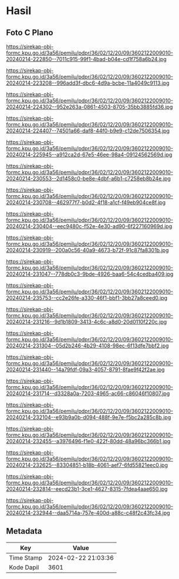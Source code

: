 # Hasil

## Foto C Plano

https://sirekap-obj-formc.kpu.go.id/3a56/pemilu/pdpr/36/02/12/20/09/3602122009010-20240214-222850--7011c915-99f1-4bad-b04e-cd1f758a6b24.jpg

https://sirekap-obj-formc.kpu.go.id/3a56/pemilu/pdpr/36/02/12/20/09/3602122009010-20240214-223208--996add3f-dbc6-4d9a-bcbe-11a4049c9113.jpg

https://sirekap-obj-formc.kpu.go.id/3a56/pemilu/pdpr/36/02/12/20/09/3602122009010-20240214-224302--952e263a-0861-4503-8705-35bb3885fd36.jpg

https://sirekap-obj-formc.kpu.go.id/3a56/pemilu/pdpr/36/02/12/20/09/3602122009010-20240214-224407--74501a66-daf8-44f0-b9e9-c12de7506354.jpg

https://sirekap-obj-formc.kpu.go.id/3a56/pemilu/pdpr/36/02/12/20/09/3602122009010-20240214-225945--a912ca2d-67e5-46ee-98a4-09124562569d.jpg

https://sirekap-obj-formc.kpu.go.id/3a56/pemilu/pdpr/36/02/12/20/09/3602122009010-20240214-230553--2d1458c0-be8e-4dbf-a6b1-c7258eb8b24e.jpg

https://sirekap-obj-formc.kpu.go.id/3a56/pemilu/pdpr/36/02/12/20/09/3602122009010-20240214-230708--462977f7-b0d2-4f18-a1cf-f49eb904ce8f.jpg

https://sirekap-obj-formc.kpu.go.id/3a56/pemilu/pdpr/36/02/12/20/09/3602122009010-20240214-230404--eec9480c-f52e-4e30-ad90-6f227160969d.jpg

https://sirekap-obj-formc.kpu.go.id/3a56/pemilu/pdpr/36/02/12/20/09/3602122009010-20240214-230919--200a0c56-40a9-4673-b72f-91c87fa8301b.jpg

https://sirekap-obj-formc.kpu.go.id/3a56/pemilu/pdpr/36/02/12/20/09/3602122009010-20240214-231047--778db0c3-9bde-4926-baa6-54c4cedba409.jpg

https://sirekap-obj-formc.kpu.go.id/3a56/pemilu/pdpr/36/02/12/20/09/3602122009010-20240214-235753--cc2e26fe-a330-46f1-bbf1-3bb27a8ceed0.jpg

https://sirekap-obj-formc.kpu.go.id/3a56/pemilu/pdpr/36/02/12/20/09/3602122009010-20240214-231216--9d1b1809-3413-4c6c-a8d0-20d0110f220c.jpg

https://sirekap-obj-formc.kpu.go.id/3a56/pemilu/pdpr/36/02/12/20/09/3602122009010-20240214-231304--05d2b246-4b29-4108-98ec-6f13dfe7bbf2.jpg

https://sirekap-obj-formc.kpu.go.id/3a56/pemilu/pdpr/36/02/12/20/09/3602122009010-20240214-231440--14a79fdf-09a3-4057-8791-8fae9f42f2ae.jpg

https://sirekap-obj-formc.kpu.go.id/3a56/pemilu/pdpr/36/02/12/20/09/3602122009010-20240214-231714--d3328a0a-7203-4965-ac66-c86046f10807.jpg

https://sirekap-obj-formc.kpu.go.id/3a56/pemilu/pdpr/36/02/12/20/09/3602122009010-20240214-232104--e93b9a0b-d094-488f-9e7e-f5bc2a285c8b.jpg

https://sirekap-obj-formc.kpu.go.id/3a56/pemilu/pdpr/36/02/12/20/09/3602122009010-20240214-232455--a3976496-f1e0-422f-80dd-48a96bc366b1.jpg

https://sirekap-obj-formc.kpu.go.id/3a56/pemilu/pdpr/36/02/12/20/09/3602122009010-20240214-232625--83304851-b18b-4061-aef7-6fd55821eec0.jpg

https://sirekap-obj-formc.kpu.go.id/3a56/pemilu/pdpr/36/02/12/20/09/3602122009010-20240214-232814--eecd23b1-3ce1-4627-8315-7fdea4aae650.jpg

https://sirekap-obj-formc.kpu.go.id/3a56/pemilu/pdpr/36/02/12/20/09/3602122009010-20240214-232944--daa5714a-757e-400d-a88c-c48f2c43fc34.jpg


## Metadata

| Key        | Value               |
| ---------- | ------------------- |
| Time Stamp | 2024-02-22 21:03:36 |
| Kode Dapil | 3601                |



